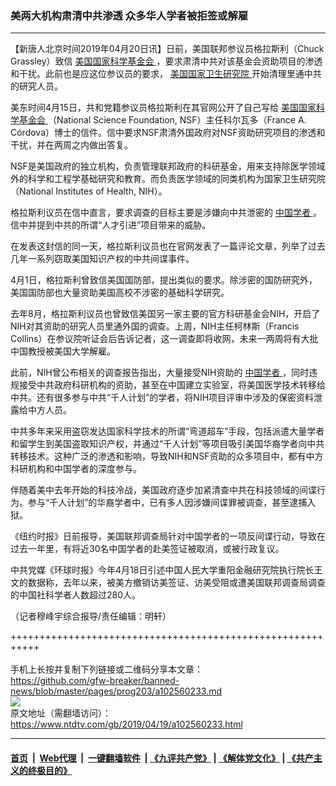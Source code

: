 ### 美两大机构肃清中共渗透 众多华人学者被拒签或解雇
------------------------

<div class="post_content" itemprop="articleBody">
 <p>
  【新唐人北京时间2019年04月20日讯】日前，美国联邦参议员格拉斯利（Chuck Grassley）致信
  <a href="https://www.ntdtv.com/gb/美国国家科学基金会.htm">
   美国国家科学基金会
  </a>
  ，要求肃清中共对该基金会资助项目的渗透和干扰。此前也是应这位参议员的要求，
  <a href="https://www.ntdtv.com/gb/美国国家卫生研究院.htm">
   美国国家卫生研究院
  </a>
  开始清理里通中共的研究人员。
 </p>
 <p>
  美东时间4月15日，共和党籍参议员格拉斯利在其官网公开了自己写给
  <a href="https://www.ntdtv.com/gb/美国国家科学基金会.htm">
   美国国家科学基金会
  </a>
  （National Science Foundation, NSF）主任科尔瓦多（France A. Córdova）博士的信件。信中要求NSF肃清外国政府对NSF资助研究项目的渗透和干扰，并在两周之内做出答复。
 </p>
 <p>
  NSF是美国政府的独立机构，负责管理联邦政府的科研基金，用来支持除医学领域外的科学和工程学基础研究和教育。而负责医学领域的同类机构为国家卫生研究院（National Institutes of Health, NIH）。
 </p>
 <p>
  格拉斯利议员在信中直言，要求调查的目标主要是涉嫌向中共泄密的
  <a href="https://www.ntdtv.com/gb/中国学者.htm">
   中国学者
  </a>
  。信中并提到中共的所谓“人才引进”项目带来的威胁。
 </p>
 <p>
  在发表这封信的同一天，格拉斯利议员也在官网发表了一篇评论文章，列举了过去几年一系列窃取美国知识产权的中共间谍事件。
 </p>
 <p>
  4月1日，格拉斯利曾致信美国国防部，提出类似的要求。除涉密的国防研究外，美国国防部也大量资助美国高校不涉密的基础科学研究。
 </p>
 <p>
  去年8月，格拉斯利议员也曾致信美国另一家主要的官方科研基金会NIH，开启了NIH对其资助的研究人员里通外国的调查。上周，NIH主任柯林斯（Francis Collins）在参议院听证会后告诉记者，这一调查即将收网，未来一两周将有大批中国教授被美国大学解雇。
 </p>
 <p>
  此前，NIH曾公布相关的调查报告指出，大量接受NIH资助的
  <a href="https://www.ntdtv.com/gb/中国学者.htm">
   中国学者
  </a>
  ，同时违规接受中共政府科研机构的资助，甚至在中国建立实验室，将美国医学技术转移给中共。还有很多参与中共“千人计划”的学者，将NIH项目评审中涉及的保密资料泄露给中方人员。
 </p>
 <p>
  中共多年来采用盗窃发达国家科学技术的所谓“弯道超车”手段，包括派遣大量学者和留学生到美国盗取知识产权，并通过“千人计划”等项目吸引美国华裔学者向中共转移技术。这种广泛的渗透和影响，导致NIH和NSF资助的众多项目中，都有中方科研机构和中国学者的深度参与。
 </p>
 <p>
  伴随着美中去年开始的科技冷战，美国政府逐步加紧清查中共在科技领域的间谍行为。参与“千人计划”的华裔学者中，已有多人因涉嫌间谍罪被调查，甚至逮捕入狱。
 </p>
 <p>
  《纽约时报》日前报导，美国联邦调查局针对中国学者的一项反间谍行动，导致在过去一年里，有将近30名中国学者的赴美签证被取消，或被行政复议。
 </p>
 <p>
  中共党媒《环球时报》今年4月18日引述中国人民大学重阳金融研究院执行院长王文的数据称，去年以来，被美方撤销访美签证、访美受阻或遭美国联邦调查局调查的中国社科学者人数超过280人。
 </p>
 <p>
  （记者穆峰宇综合报导/责任编辑：明轩）
 </p>
 <div class="single_ad">
 </div>
</div>

+++++++++++++++++++++++++++++++++++++++++++++++++++++++++++<br/><br/>
手机上长按并复制下列链接或二维码分享本文章：<br/>
https://github.com/gfw-breaker/banned-news/blob/master/pages/prog203/a102560233.md <br/>
<a href='https://github.com/gfw-breaker/banned-news/blob/master/pages/prog203/a102560233.md'><img src='https://github.com/gfw-breaker/banned-news/blob/master/pages/prog203/a102560233.md.png'/></a> <br/>
原文地址（需翻墙访问）：https://www.ntdtv.com/gb/2019/04/19/a102560233.html


------------------------
#### [首页](https://github.com/gfw-breaker/banned-news/blob/master/README.md) &nbsp;|&nbsp; [Web代理](https://github.com/labour-camp/helloworld) &nbsp;|&nbsp; [一键翻墙软件](https://github.com/gfw-breaker/nogfw/blob/master/README.md) &nbsp;| [《九评共产党》](https://github.com/gfw-breaker/9ping.md/blob/master/README.md#九评之一评共产党是什么) | [《解体党文化》](https://github.com/gfw-breaker/jtdwh.md/blob/master/README.md) | [《共产主义的终极目的》](https://github.com/gfw-breaker/gczydzjmd.md/blob/master/README.md)

